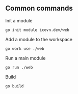 ## Common commands

Init a module
```shell
go init module icovn.dev/web
```

Add a module to the workspace
```shell
go work use ./web
```

Run a main module
```shell
go run ./web
```

Build
```shell
go build
```